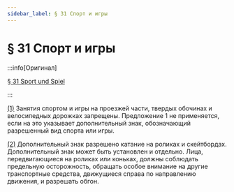 ```yaml
---
sidebar_label: § 31 Спорт и игры
---
```


# § 31 Спорт и игры

:::info[Оригинал]

[§ 31 Sport und Spiel](https://www.gesetze-im-internet.de/stvo_2013/__31.html)

:::


<span id="1">[(1)](#1)</span> Занятия спортом и игры на проезжей части, твердых обочинах и велосипедных дорожках
запрещены. Предложение 1 не применяется, если на это указывает дополнительный знак,
обозначающий разрешенный вид спорта или игры.


<span id="2">[(2)](#2)</span> Дополнительный знак
разрешено катание на роликах и скейтбордах. Дополнительный знак может быть установлен и отдельно.
Лица, передвигающиеся на роликах или коньках, должны соблюдать предельную осторожность, обращать
особое внимание на другие транспортные средства, движущиеся справа по направлению движения, и
разрешать обгон.

